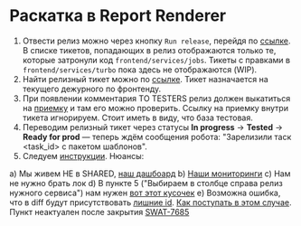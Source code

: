 # Раскатка в Report Renderer

1. Отвести релиз можно через кнопку `Run release`, перейдя по [ссылке](https://a.yandex-team.ru/projects/frontend/ci/releases/timeline?dir=frontend%2Fservices%2Fjobs&id=release). В списке тикетов, попадающих в релиз отображаются только те, которые затронули код `frontend/services/jobs`. Тикеты с правками в `frontend/services/turbo` пока здесь не отображаются (WIP).
2. Найти релизный тикет можно по [ссылке](https://st.yandex-team.ru/issues/?_q=Queue%3ASEAREL+AND+Summary%3A%22frontend%40jobs%22). Тикет назначается на текущего дежурного по фронтенду.
3. При появлении комментария TO TESTERS релиз должен выкатиться на [приемку](https://rctemplates-jobs.hamster.yandex.ru/jobs) и там его можно проверить. Ссылку на приемку внутри тикета игнорируем. Стоит иметь в виду, что база тестовая.
4. Переводим релизный тикет через статусы **In progress** → **Теsted** → **Ready for prod** — теперь ждём сообщения робота: "Зарелизили таск <task_id> с пакетом шаблонов".
5. Следуем [инструкции](https://wiki.yandex-team.ru/search-interfaces/infra/report-renderer/selfduty/#relizyvsharediydo). Нюансы:

a) Мы живем НЕ в SHARED, [наш дашбоард](https://nanny.yandex-team.ru/ui/#/services/dashboards/catalog/report-renderer-jobs/)
b) [Наши мониторинги](https://yasm.yandex-team.ru/panel/koreil._6Uh7Mg/)
c) Нам не нужно брать лок
d) В пункте 5 ("Выбираем в столбце справа релиз нужного сервиса") нам нужен [вот этот кусочек](https://jing.yandex-team.ru/files/olgakozlova/2021-03-17T10%3A04%3A14Z.png)
e) Возможна ошибка, что в diff будут присутствовать [лишние id](https://nda.ya.ru/t/ZO7GXGns4DrAHf). [Как поступать в этом случае](https://st.yandex-team.ru/INFRADUTY-18401#61389ae7622d88436c70e755). Пункт неактуален после закрытия [SWAT-7685](https://st.yandex-team.ru/SWAT-7685)

